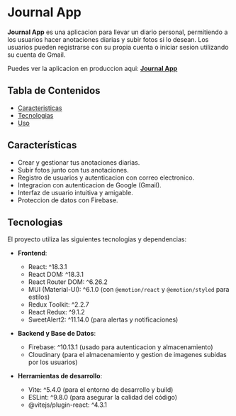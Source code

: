 # Journal App

**Journal App** es una aplicacion para llevar un diario personal, permitiendo a los usuarios hacer anotaciones diarias y subir fotos si lo desean. Los usuarios pueden registrarse con su propia cuenta o iniciar sesion utilizando su cuenta de Gmail.

Puedes ver la aplicacion en produccion aqui: **[Journal App](https://journal-by-ceci.netlify.app)**

## Tabla de Contenidos

- [Caracteristicas](#caracteristicas)
- [Tecnologias](#tecnologias)
- [Uso](#uso)

## Características

- Crear y gestionar tus anotaciones diarias.
- Subir fotos junto con tus anotaciones.
- Registro de usuarios y autenticacion con correo electronico.
- Integracion con autenticacion de Google (Gmail).
- Interfaz de usuario intuitiva y amigable.
- Proteccion de datos con Firebase.

## Tecnologias

El proyecto utiliza las siguientes tecnologias y dependencias:

- **Frontend**: 
  - React: ^18.3.1
  - React DOM: ^18.3.1
  - React Router DOM: ^6.26.2
  - MUI (Material-UI): ^6.1.0 (con `@emotion/react` y `@emotion/styled` para estilos)
  - Redux Toolkit: ^2.2.7
  - React Redux: ^9.1.2
  - SweetAlert2: ^11.14.0 (para alertas y notificaciones)

- **Backend y Base de Datos**: 
  - Firebase: ^10.13.1 (usado para autenticacion y almacenamiento)
  - Cloudinary (para el almacenamiento y gestion de imagenes subidas por los usuarios)

- **Herramientas de desarrollo**:
  - Vite: ^5.4.0 (para el entorno de desarrollo y build)
  - ESLint: ^9.8.0 (para asegurar la calidad del código)
  - @vitejs/plugin-react: ^4.3.1